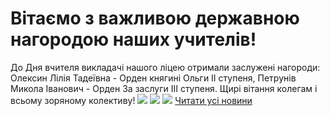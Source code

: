 
# Вітаємо з важливою державною нагородою наших учителів!
До Дня вчителя викладачі нашого ліцею отримали заслужені нагороди: Олексин Лілія Тадеївна - Орден княгині Ольги ІІ ступеня, Петрунів Микола Іванович - Орден За заслуги ІІІ ступеня. Щирі вітання колегам і всьому зоряному колективу!
![](/images/вітаємо-з-важливою-державною-нагородою-наших-учителів/foto3_09.jpg)
![](/images/вітаємо-з-важливою-державною-нагородою-наших-учителів/foto2_09.jpg)
![](/images/вітаємо-з-важливою-державною-нагородою-наших-учителів/foto1_09.jpg)
[Читати усі новини](/news)
       
